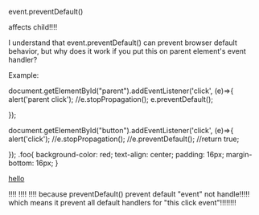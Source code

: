 event.preventDefault()

affects child!!!!


I understand that event.preventDefault() can prevent browser default behavior, but why does it work if you put this on parent element's event handler?

Example:

document.getElementById("parent").addEventListener('click', (e)=>{
  alert('parent click');
  //e.stopPropagation();
  e.preventDefault();   
  
});

document.getElementById("button").addEventListener('click', (e)=>{
  alert('click');
  //e.stopPropagation();
  //e.preventDefault(); 
  //return true;
  
  });
.foo{
  background-color: red;
  text-align: center;
  padding: 16px;
  margin-bottom: 16px;
}
<div id ="parent">
  <a href="http://www.google.com" target="_blank">
    <div id="button" class="foo" tabindex='-1'> hello </div>
  </a>
</div>



!!!!
!!!!
!!!!
because preventDefault() prevent default "event" not handle!!!!!
which means it prevent all default handlers for "this click event"!!!!!!!!
